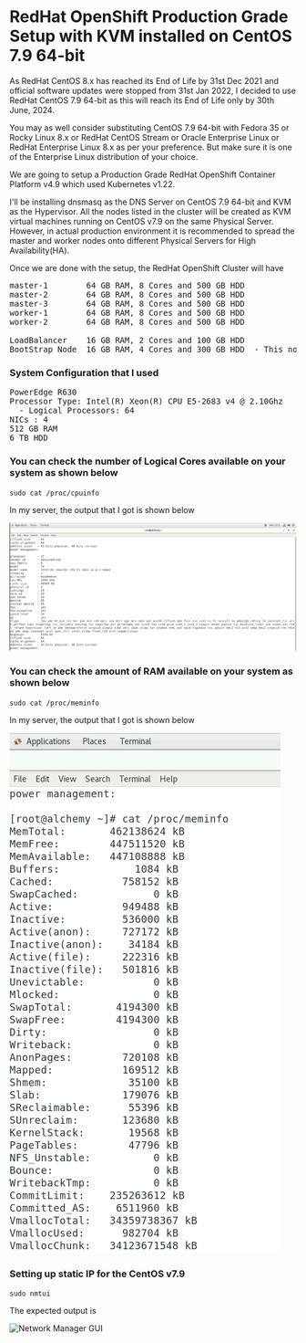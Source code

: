 # RedHat OpenShift Production Grade Setup with KVM installed on CentOS 7.9 64-bit
As RedHat CentOS 8.x has reached its End of Life by 31st Dec 2021 and official software updates were stopped from 31st Jan 2022, I decided to use RedHat CentOS 7.9 64-bit as this will reach its End of Life only by 30th June, 2024.

You may as well consider substituting CentOS 7.9 64-bit with Fedora 35 or Rocky Linux 8.x or RedHat CentOS Stream or Oracle Enterprise Linux or RedHat Enterprise Linux 8.x as per your preference. But make sure it is one of the Enterprise Linux distribution of your choice.

We are going to setup a Production Grade RedHat OpenShift Container Platform v4.9 which used Kubernetes v1.22.

I'll be installing dnsmasq as the DNS Server on CentOS 7.9 64-bit and KVM as the Hypervisor.  All the nodes listed in the cluster
will be created as KVM virtual machines running on CentOS v7.9 on the same Physical Server. However, in actual production environment it is recommended to spread the master and worker nodes onto different Physical Servers for High Availability(HA).

Once we are done with the setup, the RedHat OpenShift Cluster will have 
<pre>
master-1        64 GB RAM, 8 Cores and 500 GB HDD
master-2        64 GB RAM, 8 Cores and 500 GB HDD
master-3        64 GB RAM, 8 Cores and 500 GB HDD
worker-1        64 GB RAM, 8 Cores and 500 GB HDD
worker-2        64 GB RAM, 8 Cores and 500 GB HDD

LoadBalancer    16 GB RAM, 2 Cores and 100 GB HDD
BootStrap Node  16 GB RAM, 4 Cores and 300 GB HDD  - This node will be deleted once the setup is ready
</pre>

### System Configuration that I used
<pre>
PowerEdge R630 
Processor Type: Intel(R) Xeon(R) CPU E5-2683 v4 @ 2.10Ghz
  - Logical Processors: 64
NICs : 4
512 GB RAM
6 TB HDD
</pre>

### You can check the number of Logical Cores available on your system as shown below
```
sudo cat /proc/cpuinfo
```
In my server, the output that I got is shown below

![Logical Processors](cpuinfo.png)

### You can check the amount of RAM available on your system as shown below
```
sudo cat /proc/meminfo
```
In my server, the output that I got is shown below

![RAM](meminfo.png)


### Setting up static IP for the CentOS v7.9
```
sudo nmtui
```
The expected output is

![Network Manager GUI](nmtui.png)
